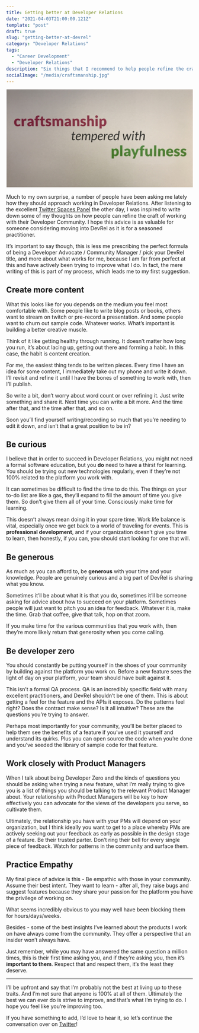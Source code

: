 ```yaml
---
title: Getting better at Developer Relations
date: "2021-04-03T21:00:00.121Z"
template: "post"
draft: true
slug: "getting-better-at-devrel"
category: "Developer Relations"
tags:
  - "Career Development"
  - "Developer Relations"
description: "Six things that I recommend to help people refine the craft of working with their Developer Community"
socialImage: "/media/craftsmanship.jpg"
---
```


![Craftsmanship tempered with playfulness](/media/craftsmanship.jpg)

Much to my own surprise, a number of people have been asking me lately how they should approach working in Developer Relations. After listening to the excellent [Twitter Spaces Panel](https://youtu.be/_q_bWATVJTg) the other day, I was inspired to write down some of my thoughts on how people can refine the craft of working with their Developer Community. I hope this advice is as valuable for someone considering moving into DevRel as it is for a seasoned practitioner.  

It’s important to say though, this is less me prescribing the perfect formula of being a Developer Advocate / Community Manager / pick your DevRel title, and more about what works for me, because I am far from perfect at this and have actively been trying to improve what I do. In fact, the mere writing of this is part of my process, which leads me to my first suggestion.

## Create more content

What this looks like for you depends on the medium you feel most comfortable with. Some people like to write blog posts or books, others want to stream on twitch or pre-record a presentation. And some people want to churn out sample code. Whatever works. What’s important is building a better creative muscle.

Think of it like getting healthy through running. It doesn’t matter how long you run, it’s about lacing up, getting out there and forming a habit. In this case, the habit is content creation. 

For me, the easiest thing tends to be written pieces. Every time I have an idea for some content, I immediately take out my phone and write it down. I’ll revisit and refine it until I have the bones of something to work with, then I’ll publish.

So write a bit, don’t worry about word count or over refining it. Just write something and share it. Next time you can write a bit more. And the time after that, and the time after that, and so on. 

Soon you’ll find yourself writing/recording so much that you’re needing to edit it down, and isn’t that a great position to be in?

## Be curious
I believe that in order to succeed in Developer Relations, you might not need a formal software education, but you **do** need to have a thirst for learning. You should be trying out new technologies regularly, even if they’re not 100% related to the platform you work with.

It can sometimes be difficult to find the time to do this. The things on your to-do list are like a gas, they’ll expand to fill the amount of time you give them. So don’t give them all of your time. Consciously make time for learning.

This doesn’t always mean doing it in your spare time. Work life balance is vital, especially once we get back to a world of traveling for events. This is **professional development**, and if your organization doesn’t give you time to learn, then honestly, if you can, you should start looking for one that will.

## Be generous
As much as you can afford to, be **generous** with your time and your knowledge. People are genuinely curious and a big part of DevRel is sharing what you know.

Sometimes it’ll be about what it is that you do, sometimes it’ll be someone asking for advice about how to succeed on your platform. Sometimes people will just want to pitch you an idea for feedback. Whatever it is, make the time. Grab that coffee, give that talk, hop on that zoom.

If you make time for the various communities that you work with, then they’re more likely return that generosity when you come calling.

## Be developer zero
You should constantly be putting yourself in the shoes of your community by building against the platform you work on. Before a new feature sees the light of day on your platform, your team should have built against it.

This isn’t a formal QA process. QA is an incredibly specific field with many excellent practitioners, and DevRel shouldn’t be one of them. This is about getting a feel for the feature and the APIs it exposes. Do the patterns feel right? Does the contract make sense? Is it all intuitive? These are the questions you’re trying to answer.

Perhaps most importantly for your community, you’ll be better placed to help them see the benefits of a feature if you’ve used it yourself and understand its quirks. Plus you can open source the code when you’re done and you’ve seeded the library of sample code for that feature.

## Work closely with Product Managers

When I talk about being Developer Zero and the kinds of questions you should be asking when trying a new feature, what I’m really trying to give you is a list of things you should be talking to the relevant Product Manager about. Your relationship with Product Managers will be key to how effectively you can advocate for the views of the developers you serve, so cultivate them. 

Ultimately, the relationship you have with your PMs will depend on your organization, but I think ideally you want to get to a place whereby PMs are actively seeking out your feedback as early as possible in the design stage of a feature. Be their trusted parter. Don’t ring their bell for every single piece of feedback. Watch for patterns in the community and surface them. 

## Practice Empathy
My final piece of advice is this - Be empathic with those in your community. Assume their best intent. They want to learn - after all, they raise bugs and suggest features because they share your passion for the platform you have the privilege of working on.

What seems incredibly obvious to you may well have been blocking them for hours/days/weeks.

Besides - some of the best insights I’ve learned about the products I work on have always come from the community. They offer a perspective that an insider won’t always have.

Just remember, while you may have answered the same question a million times, this is their first time asking you, and if they’re asking you, then it’s **important to them**. Respect that and respect them, it’s the least they deserve.

<hr/>

I’ll be upfront and say that I’m probably not the best at living up to these traits. And I’m not sure that anyone is 100% at all of them. Ultimately the best we can ever do is strive to improve, and that’s what I’m trying to do. I hope you feel like you’re improving too. 

If you have something to add, I’d love to hear it, so let’s continue the conversation over on [Twitter](https://twitter.com/colmisainmdom)!